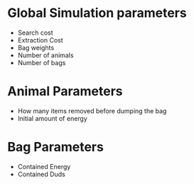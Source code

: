 # Global Simulation parameters
- Search cost
- Extraction Cost
- Bag weights
- Number of animals
- Number of bags

# Animal Parameters
- How many items removed before dumping the bag
- Initial amount of energy

# Bag Parameters
- Contained Energy
- Contained Duds